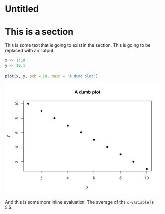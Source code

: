 Untitled
================

# This is a section

This is some text that is going to exist in the section. This is going
to be replaced with an output.

``` r
x <- 1:10
y <- 10:1

plot(x, y, pch = 19, main = 'A dumb plot')
```

![](ps_1_files/figure-gfm/unnamed-chunk-1-1.png)<!-- -->

And this is some more inline evaluation. The average of the `x-variable`
is 5.5.
